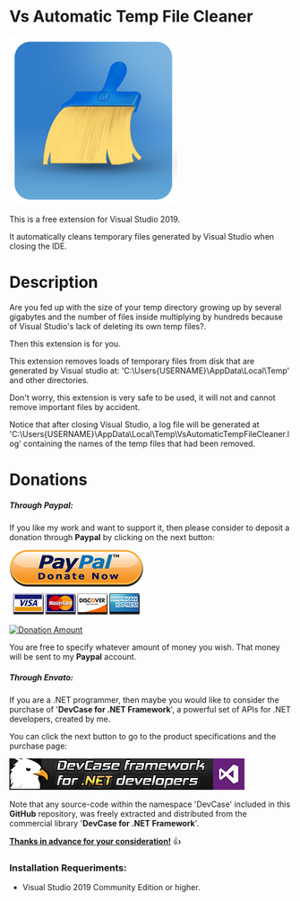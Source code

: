 # Vs Automatic Temp File Cleaner

![](Preview/App.png)

This is a free extension for Visual Studio 2019.

It automatically cleans temporary files generated by Visual Studio when closing the IDE.

# **Description**

Are you fed up with the size of your temp directory growing up by several gigabytes and the number of files inside multiplying by hundreds because of Visual Studio's lack of deleting its own temp files?.

Then this extension is for you.

This extension removes loads of temporary files from disk that are generated by Visual studio at: 'C:\Users\{USERNAME}\AppData\Local\Temp\' and other directories.

Don't worry, this extension is very safe to be used, it will not and cannot remove important files by accident.

Notice that after closing Visual Studio, a log file will be generated at 'C:\Users\{USERNAME}\AppData\Local\Temp\VsAutomaticTempFileCleaner.log' containing the names of the temp files that had been removed.

# **Donations**

##### Through Paypal:
If you like my work and want to support it, then please consider to deposit a donation through **Paypal** by clicking on the next button:

[![Donation Account](Images/Paypal.png)](https://www.paypal.com/cgi-bin/webscr?cmd=_s-xclick&hosted_button_id=E4RQEV6YF5NZY)

[![Donation Amount](https://img.shields.io/badge/Current%20donations-0%24-red.svg)](https://www.paypal.com/cgi-bin/webscr?cmd=_s-xclick&hosted_button_id=E4RQEV6YF5NZY)

You are free to specify whatever amount of money you wish. That money will be sent to my **Paypal** account.

##### Through Envato:
If you are a .NET programmer, then maybe you would like to consider the purchase of 
'**DevCase for .NET Framework**', a powerful set of APIs for .NET developers, created by me. 

You can click the next button to go to the product specifications and the purchase page:

[![DevCase for .NET Framework](Images/DevCase%20Banner.png)](https://codecanyon.net/item/elektrokit-class-library-for-net/19260282)

Note that any source-code within the namespace 'DevCase' included in this **GitHub** repository, was freely extracted and distributed from the commercial library '**DevCase for .NET Framework**'.

<u>**Thanks in advance for your consideration!**</u> :thumbsup:

### Installation Requeriments:

- Visual Studio 2019 Community Edition or higher.
